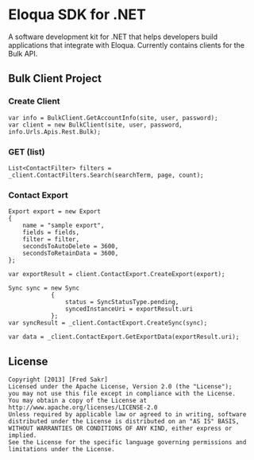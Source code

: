 Eloqua SDK for .NET
=================
A software development kit for .NET that helps developers build applications that integrate with Eloqua.
Currently contains clients for the Bulk API.

## Bulk Client Project
### Create Client
	var info = BulkClient.GetAccountInfo(site, user, password);
	var client = new BulkClient(site, user, password, info.Urls.Apis.Rest.Bulk);

### GET (list)
	List<ContactFilter> filters = _client.ContactFilters.Search(searchTerm, page, count);

### Contact Export
	Export export = new Export
	{
		name = "sample export",
		fields = fields,
		filter = filter,
		secondsToAutoDelete = 3600,
		secondsToRetainData = 3600,
	};

	var exportResult = client.ContactExport.CreateExport(export);

	Sync sync = new Sync
				{
					status = SyncStatusType.pending,
					syncedInstanceUri = exportResult.uri
				};
	var syncResult = _client.ContactExport.CreateSync(sync);

	var data = _client.ContactExport.GetExportData(exportResult.uri);


## License
	Copyright [2013] [Fred Sakr]
	Licensed under the Apache License, Version 2.0 (the "License");
	you may not use this file except in compliance with the License.
	You may obtain a copy of the License at
	http://www.apache.org/licenses/LICENSE-2.0
	Unless required by applicable law or agreed to in writing, software
	distributed under the License is distributed on an "AS IS" BASIS,
	WITHOUT WARRANTIES OR CONDITIONS OF ANY KIND, either express or implied.
	See the License for the specific language governing permissions and
	limitations under the License.
